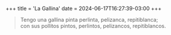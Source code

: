 +++
title = 'La Gallina'
date = 2024-06-17T16:27:39-03:00
+++

> Tengo una gallina pinta perlinta, pelizanca, repitiblanca;<br>
> con sus pollitos pintos, perlintos, pelizancos, repitiblancos.

<!--more-->
